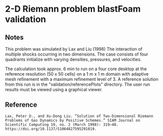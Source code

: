 # 2-D Riemann problem blastFoam validation

## Notes

This problem was simulated by Lax and Liu (1998) The interaction of multiple shocks occurring in two dimensions. The case consists of four quadrants initialize with varying densities, pressures, and velocities.

The calculation took approx. 6 min to run on a four core desktop at the reference resolution (50 x 50 cells) on a 1 m  x 1 m domain with adaptive mesh refinement with a maximum refinement level of 3. A reference solution from this run is in the "validation/referencePlots" directory. The user run results must be viewed using a graphical viewer.


## Reference

```
Lax, Peter D., and Xu-Dong Liu. “Solution of Two-Dimensional Riemann Problems of Gas Dynamics by Positive Schemes.” SIAM Journal on Scientific Computing 19, no. 2 (March 1998): 319–40. https://doi.org/10.1137/S1064827595291819.
```

